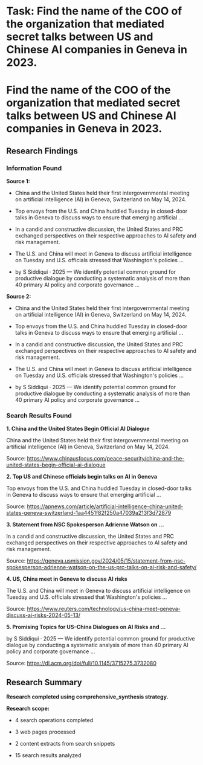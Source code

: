 # Task: Find the name of the COO of the organization that mediated secret talks between US and Chinese AI companies in Geneva in 2023.

# Find the name of the COO of the organization that mediated secret talks between US and Chinese AI companies in Geneva in 2023.

## Research Findings

### Information Found

**Source 1:**

- China and the United States held their first intergovernmental meeting on artificial intelligence (AI) in Geneva, Switzerland on May 14, 2024.

- Top envoys from the U.S. and China huddled Tuesday in closed-door talks in Geneva to discuss ways to ensure that emerging artificial ...

- In a candid and constructive discussion, the United States and PRC exchanged perspectives on their respective approaches to AI safety and risk management.

- The U.S. and China will meet in Geneva to discuss artificial intelligence on Tuesday and U.S. officials stressed that Washington's policies ...

- by S Siddiqui · 2025 — We identify potential common ground for productive dialogue by conducting a systematic analysis of more than 40 primary AI policy and corporate governance ...



**Source 2:**

- China and the United States held their first intergovernmental meeting on artificial intelligence (AI) in Geneva, Switzerland on May 14, 2024.

- Top envoys from the U.S. and China huddled Tuesday in closed-door talks in Geneva to discuss ways to ensure that emerging artificial ...

- In a candid and constructive discussion, the United States and PRC exchanged perspectives on their respective approaches to AI safety and risk management.

- The U.S. and China will meet in Geneva to discuss artificial intelligence on Tuesday and U.S. officials stressed that Washington's policies ...

- by S Siddiqui · 2025 — We identify potential common ground for productive dialogue by conducting a systematic analysis of more than 40 primary AI policy and corporate governance ...



### Search Results Found

**1. China and the United States Begin Official AI Dialogue**

China and the United States held their first intergovernmental meeting on artificial intelligence (AI) in Geneva, Switzerland on May 14, 2024.

Source: https://www.chinausfocus.com/peace-security/china-and-the-united-states-begin-official-ai-dialogue



**2. Top US and Chinese officials begin talks on AI in Geneva**

Top envoys from the U.S. and China huddled Tuesday in closed-door talks in Geneva to discuss ways to ensure that emerging artificial ...

Source: https://apnews.com/article/artificial-intelligence-china-united-states-geneva-switzerland-1aa4451f82f250a47039a213f3d72879



**3. Statement from NSC Spokesperson Adrienne Watson on ...**

In a candid and constructive discussion, the United States and PRC exchanged perspectives on their respective approaches to AI safety and risk management.

Source: https://geneva.usmission.gov/2024/05/15/statement-from-nsc-spokesperson-adrienne-watson-on-the-us-prc-talks-on-ai-risk-and-safety/



**4. US, China meet in Geneva to discuss AI risks**

The U.S. and China will meet in Geneva to discuss artificial intelligence on Tuesday and U.S. officials stressed that Washington's policies ...

Source: https://www.reuters.com/technology/us-china-meet-geneva-discuss-ai-risks-2024-05-13/



**5. Promising Topics for US–China Dialogues on AI Risks and ...**

by S Siddiqui · 2025 — We identify potential common ground for productive dialogue by conducting a systematic analysis of more than 40 primary AI policy and corporate governance ...

Source: https://dl.acm.org/doi/full/10.1145/3715275.3732080



## Research Summary

**Research completed using comprehensive_synthesis strategy.**


**Research scope:**

- 4 search operations completed

- 3 web pages processed

- 2 content extracts from search snippets

- 15 search results analyzed
